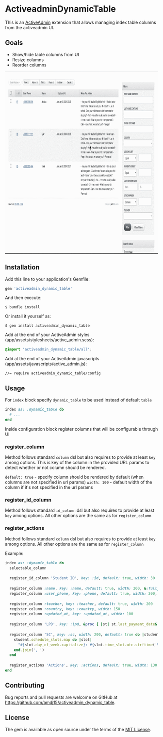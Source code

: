 # ActiveadminDynamicTable

This is an [ActiveAdmin](https://github.com/activeadmin/activeadmin) extension that allows managing index table columns from the activeadmin UI.

## Goals
- Show/hide table columns from UI
- Resize columns
- Reorder columns

<img src="demo.gif" width="800" height="600">

## Installation

Add this line to your application's Gemfile:

```ruby
gem 'activeadmin_dynamic_table'
```

And then execute:

    $ bundle install

Or install it yourself as:

    $ gem install activeadmin_dynamic_table

Add at the end of your ActiveAdmin styles (app/assets/stylesheets/active_admin.scss):

```scss
@import 'activeadmin_dynamic_table/all';
```

Add at the end of your ActiveAdmin javascripts (app/assets/javascripts/active_admin.js):

```
//= require activeadmin_dynamic_table/config
```

## Usage

For `index` block specify `dynamic_table` to be used instead of default `table`

```ruby
index as: :dynamic_table do
  # ...
end
```

Inside configuration block register columns that will be configurable through UI

### register_column

Method follows standard `column` dsl but also requires to provide at least `key` among options. This is key of the column in the provided URL params to detect whether or not column should be rendered.

`default: true` - specify column should be rendered by default (when columns are not specified in url params)
`width: 100` - default width of the column if it's not specified in the url params

### register_id_column

Method follows standard `id_column` dsl but also requires to provide at least `key` among options.
All other options are the same as for `register_column`

### register_actions

Method follows standard `column` dsl but also requires to provide at least `key` among options.
All other options are the same as for `register_column`

Example:

```ruby
index as: :dynamic_table do
  selectable_column

  register_id_column 'Student ID', key: :id, default: true, width: 30

  register_column :name, key: :name, default: true, width: 200, &:full_name
  register_column :user_phone, key: :phone, default: true, width: 200, &proc { |st| link_to st.phone, user_path(st.user) }

  register_column :teacher, key: :teacher, default: true, width: 200
  register_column :country, key: :country, width: 150
  register_column :updated_at, key: :updated_at, width: 100

  register_column 'LPD', key: :lpd, &proc { |st| st.last_payment_date&.strftime('%d.%m.%y %H:%M') }

  register_column 'SC', key: :sc, width: 200, default: true do |student|
    student.schedule_slots.map do |slot|
      "#{slot.day_of_week.capitalize}: #{slot.time_slot.utc.strftime('%H:%M')}"
    end.join(', ')
  end

  register_actions 'Actions', key: :actions, default: true, width: 130
end
```

## Contributing

Bug reports and pull requests are welcome on GitHub at https://github.com/amdj15/activeadmin_dynamic_table.

## License

The gem is available as open source under the terms of the [MIT License](https://opensource.org/licenses/MIT).
